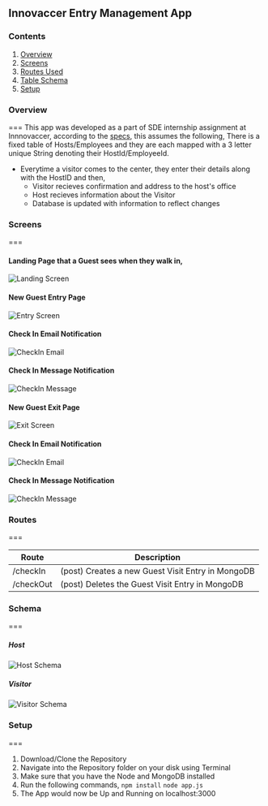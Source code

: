 ## Innovaccer Entry Management App

### Contents
1. [Overview](#overview)
2. [Screens](#screens)
3. [Routes Used](#routes)
3. [Table Schema](#Schema)
5. [Setup](#setup)


### Overview
===
This app was developed as a part of SDE internship assignment at Innnovaccer,
according to the [specs](https://summergeeks.in/static/assignments/summergeeks%202020%20-%20SDE%20Assignment.pdf), this assumes the following,
There is a fixed table of Hosts/Employees and they are each mapped with a 3 letter unique String denoting their HostId/EmployeeId.

* Everytime a visitor comes to the center, they enter their details along with the HostID and then,
    * Visitor recieves confirmation and address to the host's office
    * Host recieves information about the Visitor
    * Database is updated with information to reflect changes

### Screens
===
#### Landing Page that a Guest sees when they walk in,
![Landing Screen](https://raw.githubusercontent.com/akhileshPandey16/Innovacer_Entry_Mangement/master/images/Welcome.png)

#### New Guest Entry Page

![Entry Screen](https://raw.githubusercontent.com/akhileshPandey16/Innovacer_Entry_Mangement/master/images/checkIn.png)

#### Check In Email Notification

![CheckIn Email](https://raw.githubusercontent.com/akhileshPandey16/Innovacer_Entry_Mangement/master/images/em-checkIn.png)

#### Check In Message Notification
![CheckIn Message](https://raw.githubusercontent.com/akhileshPandey16/Innovacer_Entry_Mangement/master/images/ms-checkIn.jpeg)

#### New Guest Exit Page

![Exit Screen](https://raw.githubusercontent.com/akhileshPandey16/Innovacer_Entry_Mangement/master/images/checkOutcopy.png)

#### Check In Email Notification

![CheckIn Email](https://raw.githubusercontent.com/akhileshPandey16/Innovacer_Entry_Mangement/master/images/em-checkOut.png)

#### Check In Message Notification
![CheckIn Message](https://raw.githubusercontent.com/akhileshPandey16/Innovacer_Entry_Mangement/master/images/ms-checkOut.jpeg)



### Routes
===

| Route  | Description |
| ------------- | ------------- |
| /checkIn |(post) Creates a new Guest Visit Entry in MongoDB  |
| /checkOut |(post) Deletes the  Guest Visit Entry in MongoDB  |

### Schema
===
##### Host
![Host Schema](https://raw.githubusercontent.com/akhileshPandey16/Innovacer_Entry_Mangement/master/images/host.png)

##### Visitor
![Visitor Schema](https://raw.githubusercontent.com/akhileshPandey16/Innovacer_Entry_Mangement/master/images/guest.png)

### Setup
===
1. Download/Clone the Repository
2. Navigate into the Repository folder on your disk using Terminal
3. Make sure that you have the Node and MongoDB installed
4. Run the following commands,
    `npm install`
    `node app.js`
5. The App would now be Up and Running on localhost:3000



